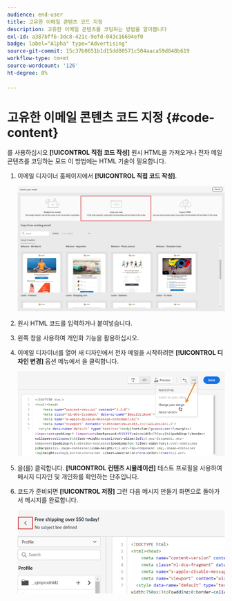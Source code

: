 ```yaml
---
audience: end-user
title: 고유한 이메일 콘텐츠 코드 지정
description: 고유한 이메일 콘텐츠를 코딩하는 방법을 알아봅니다
exl-id: a387bff6-3dc8-421c-9efd-043c16694ef0
badge: label="Alpha" type="Advertising"
source-git-commit: 15c37b0651b1d15dd80571c504aaca59d848b619
workflow-type: tm+mt
source-wordcount: '126'
ht-degree: 0%

---
```


# 고유한 이메일 콘텐츠 코드 지정 {#code-content}

를 사용하십시오 **[!UICONTROL 직접 코드 작성]** 원시 HTML을 가져오거나 전자 메일 콘텐츠를 코딩하는 모드 이 방법에는 HTML 기술이 필요합니다.

1. 이메일 디자이너 홈페이지에서 **[!UICONTROL 직접 코드 작성]**.

   ![](assets/code-your-own.png)

1. 원시 HTML 코드를 입력하거나 붙여넣습니다.

1. 왼쪽 창을 사용하여 개인화 기능을 활용하십시오.

1. 이메일 디자이너를 열어 새 디자인에서 전자 메일을 시작하려면 **[!UICONTROL 디자인 변경]** 옵션 메뉴에서 을 클릭합니다.

   ![](assets/code-editor-change-design.png)

1. 을(를) 클릭합니다. **[!UICONTROL 컨텐츠 시뮬레이션]** 테스트 프로필을 사용하여 메시지 디자인 및 개인화를 확인하는 단추입니다.

1. 코드가 준비되면 **[!UICONTROL 저장]** 그런 다음 메시지 만들기 화면으로 돌아가서 메시지를 완료합니다.

   ![](assets/code-editor-save.png)
